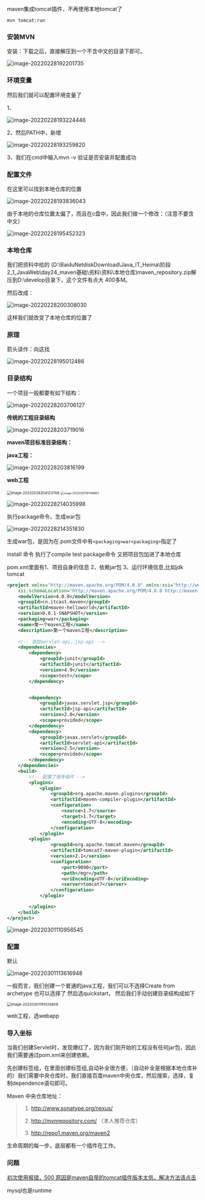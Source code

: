 maven集成tomcat插件，不再使用本地tomcat了



```
mvn tomcat:run
```



### 安装MVN

安装：下载之后，直接解压到一个不含中文的目录下即可。

![image-20220228192201735](C:\Users\95266\AppData\Roaming\Typora\typora-user-images\image-20220228192201735.png)



### 环境变量

然后我们就可以配置环境变量了

1、

![image-20220228193224446](C:\Users\95266\AppData\Roaming\Typora\typora-user-images\image-20220228193224446.png)

2、然后PATH中，新增

![image-20220228193259820](C:\Users\95266\AppData\Roaming\Typora\typora-user-images\image-20220228193259820.png)

3、我们在cmd中输入mvn -v 验证是否安装并配置成功











### 配置文件

在这里可以找到本地仓库的位置

![image-20220228193836043](C:\Users\95266\AppData\Roaming\Typora\typora-user-images\image-20220228193836043.png)

由于本地的仓库位置太偏了，而且在c盘中，因此我们做一个修改：（注意不要含中文）

![image-20220228195452323](C:\Users\95266\AppData\Roaming\Typora\typora-user-images\image-20220228195452323.png)





### 本地仓库

我们把资料中给的 (D:\BaiduNetdiskDownload\Java_IT_Heima\阶段2_1_JavaWeb\day24_maven基础\资料\资料\本地仓库)maven_repository.zip解压到D:\develop目录下，这个文件有点大 400多M。

然后改成：

![image-20220228200308030](C:\Users\95266\AppData\Roaming\Typora\typora-user-images\image-20220228200308030.png)

这样我们就改变了本地仓库的位置了



### 原理

箭头读作：向这找

![image-20220228195012486](C:\Users\95266\AppData\Roaming\Typora\typora-user-images\image-20220228195012486.png)



### 目录结构

一个项目一般都要有如下结构：

![image-20220228203706127](C:\Users\95266\AppData\Roaming\Typora\typora-user-images\image-20220228203706127.png)

**传统的工程目录结构**

![image-20220228203719016](C:\Users\95266\AppData\Roaming\Typora\typora-user-images\image-20220228203719016.png)



**maven项目标准目录结构：**  

**java工程：**

![image-20220228203816199](C:\Users\95266\AppData\Roaming\Typora\typora-user-images\image-20220228203816199.png)

**web工程**

<img src="C:\Users\95266\AppData\Roaming\Typora\typora-user-images\image-20220228204123769.png" alt="image-20220228204123769" style="zoom: 67%;" />



<img src="C:\Users\95266\AppData\Roaming\Typora\typora-user-images\image-20220307161146863.png" alt="image-20220307161146863" style="zoom:50%;" />

![image-20220228214035998](C:\Users\95266\AppData\Roaming\Typora\typora-user-images\image-20220228214035998.png)





执行package命令，生成war包

![image-20220228214351830](C:\Users\95266\AppData\Roaming\Typora\typora-user-images\image-20220228214351830.png)

生成war包，是因为在.pom文件中有`<packaging>war<packaging>`指定了





install 命令 执行了compile test package命令 又把项目包加进了本地仓库 





pom.xml里面有1、项目自身的信息   2、依赖jar包 <dependencies>  3、运行环境信息<build>,比如jdk tomcat

```xml
<project xmlns="http://maven.apache.org/POM/4.0.0" xmlns:xsi="http://www.w3.org/2001/XMLSchema-instance"
	xsi:schemaLocation="http://maven.apache.org/POM/4.0.0 http://maven.apache.org/xsd/maven-4.0.0.xsd">
	<modelVersion>4.0.0</modelVersion>
	<groupId>cn.itcast.maven</groupId>
	<artifactId>maven-helloworld</artifactId>
	<version>0.0.1-SNAPSHOT</version>
	<packaging>war</packaging>
	<name>第一个maven工程</name>
	<description>第一个maven工程</description>
	
	<!-- 添加servlet-api，jsp-api -->
	<dependencies>
		<dependency>
			<groupId>junit</groupId>
			<artifactId>junit</artifactId>
			<version>4.9</version>
			<scope>test</scope>
		</dependency>


		<dependency>
			<groupId>javax.servlet.jsp</groupId>
			<artifactId>jsp-api</artifactId>
			<version>2.0</version>
			<scope>provided</scope>
		</dependency>
		<dependency>
			<groupId>javax.servlet</groupId>
			<artifactId>servlet-api</artifactId>
			<version>2.5</version>
			<scope>provided</scope>
		</dependency>
	</dependencies>
	<build>
		<!-- 配置了很多插件 -->
		<plugins>
			<plugin>
				<groupId>org.apache.maven.plugins</groupId>
				<artifactId>maven-compiler-plugin</artifactId>
				<configuration>
					<source>1.7</source>
					<target>1.7</target>
					<encoding>UTF-8</encoding>
				</configuration>
			</plugin>
		<plugin>
                <groupId>org.apache.tomcat.maven</groupId>
                <artifactId>tomcat7-maven-plugin</artifactId>
                <version>2.1</version>
                <configuration>
                    <port>9090</port>
                    <path>/mgr</path>
                    <uriEncoding>UTF-8</uriEncoding>
                    <server>tomcat7</server>
                </configuration>
            </plugin>

		</plugins>
	</build>
</project>
```

![image-20220301110956545](C:\Users\95266\AppData\Roaming\Typora\typora-user-images\image-20220301110956545.png)



### 配置

默认

![image-20220301113616948](C:\Users\95266\AppData\Roaming\Typora\typora-user-images\image-20220301113616948.png)







一般而言，我们创建一个普通的java工程，我们可以不选择Create from archetype 也可以选择了 然后选quickstart， 然后我们手动创建目录结构成如下

<img src="C:\Users\95266\AppData\Roaming\Typora\typora-user-images\image-20220301191025809.png" alt="image-20220301191025809" style="zoom: 67%;" />



web工程，选webapp







### 导入坐标

当我们创建Servlet时，发现爆红了，因为我们刚开始的工程没有任何jar包，因此我们需要通过pom.xml来创建依赖。

先创建<depedences>标签组，在里面创建<depedence>标签组,自动补全很方便，（自动补全是根据本地仓库补的）我们需要中央仓库时，我们直接百度maven中央仓库，然后搜索，选择，复制dependence语句即可。

Maven 中央仓库地址：

> 1. http://www.sonatype.org/nexus/
>
> 2. http://mvnrepository.com/ （本人推荐仓库）
>
> 3. http://repo1.maven.org/maven2





生命周期的每一步，底层都有一个插件在工作。











### 问题



[初次使用报错，500 原因是maven自带的tomcat插件版本太低，解决方法请点击](https://www.cnblogs.com/hoyong/articles/12566775.html)

mysql也是runtime
